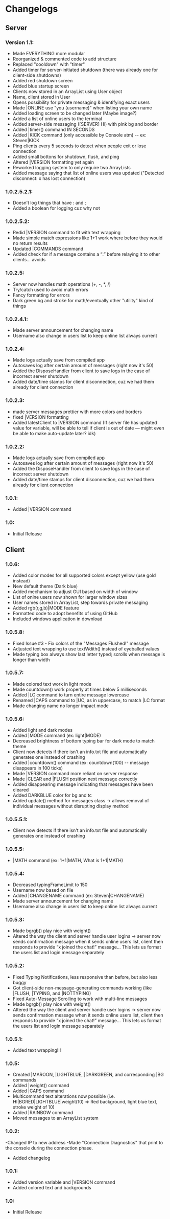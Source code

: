 # Changelogs

## Server

### Version 1.1:
- Made EVERYTHING more modular
- Reorganized & commented code to add structure
- Replaced "cooldown" with "timer"
- Added timer for server-initiated shutdown (there was already one for client-side shutdowns)
- Added red shutdown screen
- Added blue startup screen
- Clients now stored in an ArrayList using User object
- Name, client stored in User
- Opens possibility for private messaging & identifying exact users
- Made |ONLINE use "you (username)" when listing your own name
- Added loading screen to be changed later (Maybe image?)
- Added a list of online users to the terminal
- Added server-side messaging ([SERVER] Hi) with pink bg and border
- Added |timer() command IN SECONDS
- Added |KICK command (only accessible by Console atm) -- ex: Steven|KICK
- Ping clients every 5 seconds to detect when people exit or lose connection
- Added small bottons for shutdown, flush, and ping
- Altered |VERSION formatting yet again
- Reworked logging system to only require two ArrayLists
- Added message saying that list of online users was updated ("Detected disconnect: x has lost connection)

### 1.0.2.5.2.1:
- Doesn’t log things that have : and ;
- Added a boolean for logging cuz why not

### 1.0.2.5.2:
- Redid |VERSION command to fit with text wrapping
- Made simple match expressions like 1+1 work where before they would no return results
- Updated |COMMANDS command
- Added check for if a message contains a “:” before relaying it to other clients… avoids 

### 1.0.2.5:
- Server now handles math operations (+, -, *, /)
- Try/catch used to avoid math errors
- Fancy formatting for errors
- Dark green bg and stroke for math/eventually other "utility" kind of things

### 1.0.2.4.1:
- Made server announcement for changing name
- Username also change in users list to keep online list always current

### 1.0.2.4:
- Made logs actually save from compiled app
- Autosaves log after certain amount of messages (right now it's 50)
- Added the DisposeHandler from client to save logs in the case of incorrect server shutdown
- Added date/time stamps for client disconnection, cuz we had them already for client connection

### 1.0.2.3:
- made server messages prettier with more colors and borders
- fixed |VERSION formatting
- Added latestClient to |VERSION command (If server file has updated value for variable, will be able to tell if client is out of date — might even be able to make auto-update later? idk)

### 1.0.2.2:
- Made logs actually save from compiled app
- Autosaves log after certain amount of messages (right now it's 50)
- Added the DisposeHandler from client to save logs in the case of incorrect server shutdown
- Added date/time stamps for client disconnection, cuz we had them already for client connection

### 1.0.1:
- Added |VERSION command

### 1.0:
- Initial Release


## Client

### 1.0.6:
- Added color modes for all supported colors except yellow (use gold instead)
- New default theme (Dark blue)
- Added mechanism to adjust GUI based on width of window
- List of onlne users now shown for larger window sizes
- User names stored in ArrayList, step towards private messaging
- Added rgb(r,g,b)|MODE feature
- Formatted code to adopt benefits of using GitHub
- Included windows application in download

### 1.0.5.8:
- Fixed Issue #3 - Fix colors of the "Messages Flushed!" message
- Adjusted text wrapping to use textWdith() instead of eyeballed values
- Made typing box always show last letter typed; scrolls when message is longer than width

### 1.0.5.7:
- Made colored text work in light mode
- Made countdown() work properly at times below 5 milliseconds
- Added |LC command to turn entire message lowercase
- Renamed |CAPS command to |UC, as in uppercase, to match |LC format
- Made changing name no longer impact mode

### 1.0.5.6:
- Added light and dark modes
- Added |MODE command (ex: light|MODE)
- Decreased brightness of bottom typing bar for dark mode to match theme
- Client now detects if there isn't an info.txt file and automatically generates one instead of crashing
- Added |countdown() command (ex: countdown(100) -- message disappears in 100 ticks)
- Made |VERSION command more reliant on server response
- Made |CLEAR and |FLUSH position next message correctly
- Added disappearing message indicating that messages have been cleared
- Added DARKBLUE color for bg and tc
- Added update() method for messages class -> allows removal of individual messages without disrupting display method

### 1.0.5.5.1:
- Client now detects if there isn't an info.txt file and automatically generates one instead of crashing

### 1.0.5.5:
- |MATH command (ex: 1+1|MATH, What is 1+1|MATH)

### 1.0.5.4:
- Decreased typingFrameLimit to 150
- Username now based on file
- Added |CHANGENAME command (ex: Steven|CHANGENAME)
- Made server announcement for changing name
- Username also change in users list to keep online list always current

### 1.0.5.3:
- Made bgrgb() play nice with weight()
- Altered the way the client and server handle user logins -> server now sends confirmation message when it sends online users list, client then responds to provide “x joined the chat!” message… This lets us format the users list and login message separately

### 1.0.5.2:
- Fixed Typing Notifications, less responsive than before, but also less buggy
- Got client-side non-message-generating commands working (like |FLUSH, |TYPING, and |NOTTYPING)
- Fixed Auto-Message Scrolling to work with multi-line messages
- Made bgrgb() play nice with weight()
- Altered the way the client and server handle user logins -> server now sends confirmation message when it sends online users list, client then responds to provide “x joined the chat!” message… This lets us format the users list and login message separately

### 1.0.5.1:
- Added text wrapping!!!

### 1.0.5:
- Created |MAROON, |LIGHTBLUE, |DARKGREEN, and corresponding |BG commands
- Added |weight() command
- Added |CAPS command
- Multicommand text alterations now possible (i.e. HI|BGRED|LIGHTBLUE|weight(10) => Red background, light blue text, stroke weight of 10)
- Added |RAINBOW command
- Moved messages to an ArrayList system

### 1.0.2:
-Changed IP to new address
-Made "Connectioin Diagnostics" that print to the console during the connection phase.
- Added changelog

### 1.0.1:
- Added version variable and |VERSION command
- Added colored text and backgrounds

### 1.0:
- Initial Release
